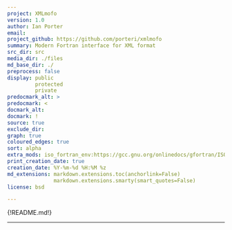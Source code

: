 ```yaml
---
project: XMLmofo
version: 1.0
author: Ian Porter
email:
project_github: https://github.com/porteri/xmlmofo
summary: Modern Fortran interface for XML format
src_dir: src
media_dir: ./files
md_base_dir: ./
preprocess: false
display: public
         protected
         private
predocmark_alt: >
predocmark: <
docmark_alt:
docmark: !
source: true
exclude_dir:
graph: true
coloured_edges: true
sort: alpha
extra_mods: iso_fortran_env:https://gcc.gnu.org/onlinedocs/gfortran/ISO_005fFORTRAN_005fENV.html
print_creation_date: true
creation_date: %Y-%m-%d %H:%M %z
md_extensions: markdown.extensions.toc(anchorlink=False)
               markdown.extensions.smarty(smart_quotes=False)
license: bsd

---
```


{!README.md!}

[This document is a FORD project file, formatted with Pythonic Markdown. Build HTML documentation with the following command: ]:#
[  ford --no-search generate-documentation.md                                                                                 ]:#
[See https://github.com/cmacmackin/ford/wiki/Project-File-Options for more info on writing FORD project files                 ]:#

[Commands:]:#
[source: display source code corresponding to item being documented]:#
[graph: generate call graphs, module dependency graphs, derive type composition/inheritance graphs ]:#
[sort: different sorting schemes for the modules or procedures or programs or derived types (alpha = alphabetical see wiki).]:#
[extra_mods: documentation for intrinsic modules]:#

--------------------
